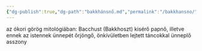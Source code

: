 ```yaml
---
{"dg-publish":true,"dg-path":"bakkhánsnő.md","permalink":"/bakkhansno/"}
---
```


az ókori görög mitológiában: Bacchust (Bakkhoszt) kisérő papnő, illetve ennek az istennek ünnepét őrjöngő, önkívületben lejtett táncokkal ünneplő asszony